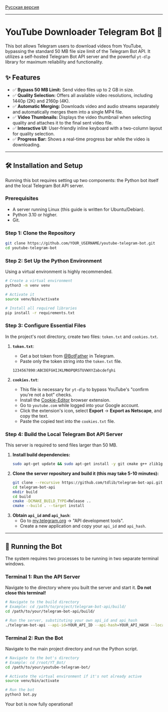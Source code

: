 [Русская версия](README.md)

---
# YouTube Downloader Telegram Bot 🚀

This bot allows Telegram users to download videos from YouTube, bypassing the standard 50 MB file size limit of the Telegram Bot API. It utilizes a self-hosted Telegram Bot API server and the powerful `yt-dlp` library for maximum reliability and functionality.

## ✨ Features

- ✅ **Bypass 50 MB Limit:** Send video files up to 2 GB in size.
- ✅ **Quality Selection:** Offers all available video resolutions, including 1440p (2K) and 2160p (4K).
- ✅ **Automatic Merging:** Downloads video and audio streams separately and automatically merges them into a single MP4 file.
- ✅ **Video Thumbnails:** Displays the video thumbnail when selecting quality and attaches it to the final sent video file.
- ✅ **Interactive UI:** User-friendly inline keyboard with a two-column layout for quality selection.
- ✅ **Progress Bar:** Shows a real-time progress bar while the video is downloading.

---

## 🛠️ Installation and Setup

Running this bot requires setting up two components: the Python bot itself and the local Telegram Bot API server.

### Prerequisites

- A server running Linux (this guide is written for Ubuntu/Debian).
- Python 3.10 or higher.
- Git.

### Step 1: Clone the Repository

```bash
git clone https://github.com/YOUR_USERNAME/youtube-telegram-bot.git
cd youtube-telegram-bot
```

### Step 2: Set Up the Python Environment

Using a virtual environment is highly recommended.

```bash
# Create a virtual environment
python3 -m venv venv

# Activate it
source venv/bin/activate

# Install all required libraries
pip install -r requirements.txt
```

### Step 3: Configure Essential Files

In the project's root directory, create two files: `token.txt` and `cookies.txt`.

1.  **`token.txt`**:
    - Get a bot token from [@BotFather](https://t.me/BotFather) in Telegram.
    - Paste only the token string into the `token.txt` file.
    ```
    1234567890:ABCDEFGHIJKLMNOPQRSTUVWXYZabcdefghi
    ```

2.  **`cookies.txt`**:
    - This file is necessary for `yt-dlp` to bypass YouTube's "confirm you're not a bot" checks.
    - Install the [Cookie-Editor](https://chrome.google.com/webstore/detail/cookie-editor/hlkenndednhfkekhgcdicdfddnkalmdm) browser extension.
    - Go to `youtube.com` while logged into your Google account.
    - Click the extension's icon, select **Export** -> **Export as Netscape**, and copy the text.
    - Paste the copied text into the `cookies.txt` file.

### Step 4: Build the Local Telegram Bot API Server

This server is required to send files larger than 50 MB.

1.  **Install build dependencies:**
    ```bash
    sudo apt-get update && sudo apt-get install -y git cmake g++ zlib1g-dev libssl-dev gperf
    ```
2.  **Clone the server repository and build it (this may take 5-10 minutes):**
    ```bash
    git clone --recursive https://github.com/tdlib/telegram-bot-api.git
    cd telegram-bot-api
    mkdir build
    cd build
    cmake -DCMAKE_BUILD_TYPE=Release ..
    cmake --build . --target install
    ```
3.  **Obtain `api_id` and `api_hash`**:
    - Go to [my.telegram.org](https://my.telegram.org) -> "API development tools".
    - Create a new application and copy your `api_id` and `api_hash`.

---

## 🚀 Running the Bot

The system requires two processes to be running in two separate terminal windows.

### Terminal 1: Run the API Server

Navigate to the directory where you built the server and start it. **Do not close this terminal!**

```bash
# Navigate to the build directory
# Example: cd /path/to/project/telegram-bot-api/build/
cd /path/to/your/telegram-bot-api/build/

# Run the server, substituting your own api_id and api_hash
./telegram-bot-api --api-id=YOUR_API_ID --api-hash=YOUR_API_HASH --local --http-port=8081
```

### Terminal 2: Run the Bot

Navigate to the main project directory and run the Python script.

```bash
# Navigate to the bot's directory
# Example: cd /root/YT_Bot/
cd /path/to/your/youtube-telegram-bot/

# Activate the virtual environment if it's not already active
source venv/bin/activate

# Run the bot
python3 bot.py
```

Your bot is now fully operational!
